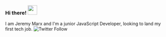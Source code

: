 ### Hi there!  <img src="https://raw.githubusercontent.com/MartinHeinz/MartinHeinz/master/wave.gif" width="30px" />
I am Jeremy Marx and I'm a junior JavaScript Developer, looking to land my first tech job.
![Twitter Follow](https://img.shields.io/twitter/follow/jeremydmarx?label=Follow%20me%20on%20Twitter&style=social)

<!--
**jeremydmarx813/jeremydmarx813** is a ✨ _special_ ✨ repository because its `README.md` (this file) appears on your GitHub profile.

Here are some ideas to get you started:

- 🔭 I’m currently working on ...
- 🌱 I’m currently learning ...
- 👯 I’m looking to collaborate on ...
- 🤔 I’m looking for help with ...
- 💬 Ask me about ...
- 📫 How to reach me: ...
- 😄 Pronouns: ...
- ⚡ Fun fact: ...
-->
